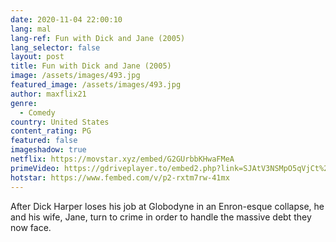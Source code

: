 ```yaml
---
date: 2020-11-04 22:00:10
lang: mal
lang-ref: Fun with Dick and Jane (2005)
lang_selector: false
layout: post
title: Fun with Dick and Jane (2005)
image: /assets/images/493.jpg
featured_image: /assets/images/493.jpg
author: maxflix21
genre:
  - Comedy
country: United States
content_rating: PG
featured: false
imageshadow: true
netflix: https://movstar.xyz/embed/G2GUrbbKHwaFMeA
primeVideo: https://gdriveplayer.to/embed2.php?link=SJAtV3NSMpO5qVjCt%252FaQug2V367RQayyEa1OsLa2UhrYwsNpau%252BaaQBdtg0Z5Hs541QhtzgKyuXrkMv%252BtmJ1UiKncVQP%252BxyuYSdKlFGhzAHDuepNvLJMkVGowpcqlGklaaR5m%252FVYm497d3AC5GSoIVGrBJowE0yM2bFxDr1He2yDp1FpxiCd7%252FE5QasZY4qyM%253D
hotstar: https://www.fembed.com/v/p2-rxtm7rw-41mx
---
```

After Dick Harper loses his job at Globodyne in an Enron-esque collapse, he and his wife, Jane, turn to crime in order to handle the massive debt they now face.
